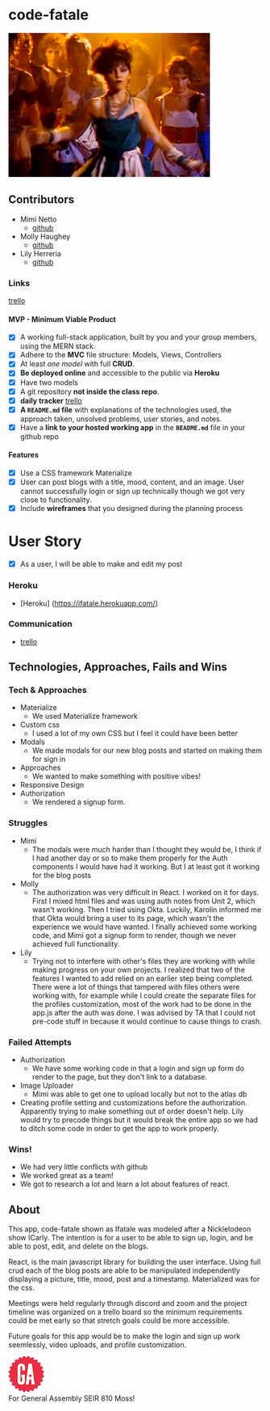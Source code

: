 # code-fatale
![yayayayaya](/public/img/strong.gif) <br>

## Contributors
* Mimi Netto
  * [github](https://github.com/mimnetto)
* Molly Haughey
  * [github](https://github.com/molly-haughey)
* Lily Herreria
  * [github](https://github.com/UnAngelLily)

### Links

[trello](https://trello.com/b/J8GjWSDb/code-fatale)

#### MVP - Minimum Viable Product

- [x] A working full-stack application, built by you and your group members, using the MERN stack.
- [x] Adhere to the **MVC** file structure: Models, Views, Controllers
- [x] At least _one model_ with full **CRUD**.
- [x] **Be deployed online** and accessible to the public via **Heroku**
- [x] Have two models
- [x] A git repository **not inside the class repo**.
- [x] **daily tracker** [trello](https://trello.com/b/J8GjWSDb/code-fatale)
- [x] **A `README.md` file** with explanations of the technologies used, the approach taken, unsolved problems, user stories, and notes.
- [x] Have a **link to your hosted working app** in the **`README.md`** file in your github repo

#### Features

- [x] Use a CSS framework Materialize
- [x] User can post blogs with a title, mood, content, and an image. User cannot successfully login or sign up technically though we got very close to functionality.
- [x] Include **wireframes** that you designed during the planning process

# User Story
- [x] As a user, I will be able to make and edit my post

### Heroku

* [Heroku] (https://ifatale.herokuapp.com/)

### Communication

* [trello](https://trello.com/b/J8GjWSDb/code-fatale)

## Technologies, Approaches, Fails and Wins

### Tech & Approaches

* Materialize
  * We used Materialize framework
* Custom css
  * I used a lot of my own CSS but I feel it could have been better
* Modals
  * We made modals for our new blog posts and started on making them for sign in
* Approaches
  * We wanted to make something with positive vibes!
* Responsive Design
* Authorization
  * We rendered a signup form.


### Struggles

* Mimi
  *  The modals were much harder than I thought they would be, I think if I had another day or so to make them properly for the Auth components I would have had it working. But I at least got it working for the blog posts
* Molly
  *  The authorization was very difficult in React. I worked on it for days. First I mixed html files and was using auth notes from Unit 2, which wasn't working. Then I tried using Okta. Luckily, Karolin informed me that Okta would bring a user to its page, which wasn't the experience we would have wanted. I finally achieved some working code, and Mimi got a signup form to render, though we never achieved full functionality.
* Lily
  *  Trying not to interfere with other's files they are working with while making progress on your own projects. I realized that two of the features I wanted to add relied on an earlier step being completed. There were a lot of things that tampered with files others were working with, for example while I could create the separate files for the profiles customization, most of the work had to be done in the app.js after the auth was done. I was advised by TA that I could not pre-code stuff in because it would continue to cause things to crash.


### Failed Attempts

* Authorization
  * We have some working code in that a login and sign up form do render to the page, but they don't link to a database.
* Image Uploader
  * Mimi was able to get one to upload locally but not to the atlas db
* Creating profile setting and customizations before the authorization. Apparently trying to make something out of order doesn't help. Lily would try to precode things but it would break the entire app so we had to ditch some code in order to get the app to work properly.

### Wins!

* We had very little conflicts with github
* We worked great as a team!
* We got to research a lot and learn a lot about features of react.

## About

This app, code-fatale shown as Ifatale  was modeled after a Nicklelodeon show ICarly. The intention is for a user to be able to sign up, login, and be able to post, edit, and delete on the blogs.

React, is the main javascript library for building the user interface. Using full crud each of the blog posts are able to be manipulated independently displaying a picture, title, mood, post and a timestamp.  Materialized was for the css.

Meetings were held regularly through discord and zoom and the project timeline was organized on a trello board so the minimum requirements could be met early so that stretch goals could be more accessible.

Future goals for this app would be to make the login and sign up work seemlessly, video uploads, and profile customization.

![ga](/public/img/gaLogo.png) <br>
For General Assembly SEIR 810 Moss!
